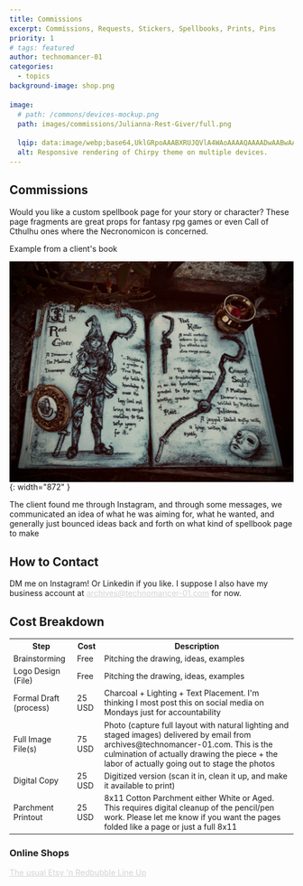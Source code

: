 ```yaml
---
title: Commissions
excerpt: Commissions, Requests, Stickers, Spellbooks, Prints, Pins
priority: 1
# tags: featured
author: technomancer-01
categories:
  - topics
background-image: shop.png

image:
  # path: /commons/devices-mockup.png
  path: images/commissions/Julianna-Rest-Giver/full.png

  lqip: data:image/webp;base64,UklGRpoAAABXRUJQVlA4WAoAAAAQAAAADwAABwAAQUxQSDIAAAARL0AmbZurmr57yyIiqE8oiG0bejIYEQTgqiDA9vqnsUSI6H+oAERp2HZ65qP/VIAWAFZQOCBCAAAA8AEAnQEqEAAIAAVAfCWkAALp8sF8rgRgAP7o9FDvMCkMde9PK7euH5M1m6VWoDXf2FkP3BqV0ZYbO6NA/VFIAAAA
  alt: Responsive rendering of Chirpy theme on multiple devices.
---
```



## Commissions

Would you like a custom spellbook page for your story or character? These page fragments are great props for fantasy rpg games or even Call of Cthulhu ones where the Necronomicon is concerned. 

Example from a client's book

![Desktop View](/images/commissions/Julianna-Rest-Giver/full.png){: width="872"  }

The client found me through Instagram, and through some messages, we communicated an idea of what he was aiming for, what he wanted, and generally just bounced ideas back and forth on what kind of spellbook page to make

## How to Contact

DM me on Instagram! Or Linkedin if you like. I suppose I also have my business account at archives@technomancer-01.com for now.

## Cost Breakdown
<table>

<tr>
  <th>Step</th>
  <th>Cost</th>
  <th>Description</th>
</tr>

<tr>
  <td>Brainstorming</td>
  <td>Free</td>
  <td>Pitching the drawing, ideas, examples</td>
</tr>

<tr>
  <td>Logo Design (File)</td>
  <td>Free</td>
  <td>Pitching the drawing, ideas, examples</td>
</tr>



<tr>
  <td>Formal Draft (process)</td>
  <td>25 USD </td>
  <td>Charcoal + Lighting + Text Placement. I'm thinking I most post this on social media on Mondays just for accountability</td>
</tr>

<tr>
  <td>Full Image File(s)</td>
  <td>75 USD</td>
  <td>Photo (capture full layout with natural lighting and staged images) delivered by email from archives@technomancer-01.com. This is the culmination of actually drawing the piece + the labor of actually going out to stage the photos</td>
</tr>

 
<tr>
  <td>Digital Copy</td>
  <td>25 USD</td>
  <td>Digitized version (scan it in, clean it up, and make it available to print)</td>
</tr>


<tr>
  <td>Parchment Printout</td>
  <td>25 USD</td>
  <td>8x11 Cotton Parchment either White or Aged. This requires digital cleanup of the pencil/pen work. Please let me know if you want the pages folded like a page or just a full 8x11 </td>
</tr>

</table>


### Online Shops

 [The usual Etsy 'n Redbubble Line Up](https://technomancer-01.com/shop/)


<!-- 
<h2>Commission Rates</h2> -->

<style>
  img {
  float: left;
  margin-right: 20px;
}
a {
    color: lightgrey ;
    text-decoration: underline;
}
  </style> 

<!-- <h2>Pricing Chart</h2> -->
<!-- <ul>
  <li>Step 1: Brainstorming</li>
</ul> -->



